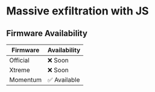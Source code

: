 # Massive exfiltration with JS

## Firmware Availability

| Firmware | Availability |
|---|---|
| Official  | ❌ Soon |
| Xtreme  | ❌ Soon |
| Momentum | ✅ Available |
